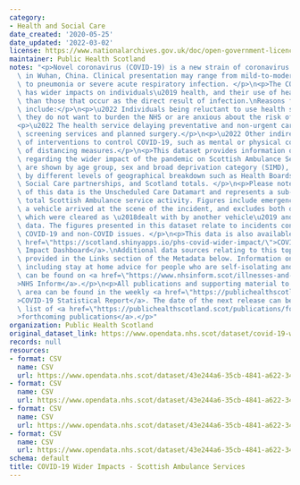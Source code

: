```yaml
---
category:
- Health and Social Care
date_created: '2020-05-25'
date_updated: '2022-03-02'
license: https://www.nationalarchives.gov.uk/doc/open-government-licence/version/3/
maintainer: Public Health Scotland
notes: "<p>Novel coronavirus (COVID-19) is a new strain of coronavirus first identified\
  \ in Wuhan, China. Clinical presentation may range from mild-to-moderate illness\
  \ to pneumonia or severe acute respiratory infection. </p>\n<p>The COVID-19 pandemic\
  \ has wider impacts on individuals\u2019 health, and their use of healthcare services,\
  \ than those that occur as the direct result of infection.\nReasons for this may\
  \ include:</p>\n<p>\u2022 Individuals being reluctant to use health services because\
  \ they do not want to burden the NHS or are anxious about the risk of infection.</p>\n\
  <p>\u2022 The health service delaying preventative and non-urgent care such as some\
  \ screening services and planned surgery.</p>\n<p>\u2022 Other indirect effects\
  \ of interventions to control COVID-19, such as mental or physical consequences\
  \ of distancing measures.</p>\n<p>This dataset provides information on trend data\
  \ regarding the wider impact of the pandemic on Scottish Ambulance Services. Data\
  \ are shown by age group, sex and broad deprivation category (SIMD), as well as\
  \ by different levels of geographical breakdown such as Health Boards, Health and\
  \ Social Care partnerships, and Scotland totals. </p>\n<p>Please note that the source\
  \ of this data is the Unscheduled Care Datamart and represents a sub-set of the\
  \ total Scottish Ambulance service activity. Figures include emergencies, where\
  \ a vehicle arrived at the scene of the incident, and excludes both data from resources\
  \ which were cleared as \u2018dealt with by another vehicle\u2019 and air ambulance\
  \ data. The figures presented in this dataset relate to incidents concerning both\
  \ COVID-19 and non-COVID issues. </p>\n<p>This data is also available on the <a\
  \ href=\"https://scotland.shinyapps.io/phs-covid-wider-impact/\">COVID-19 Wider\
  \ Impact Dashboard</a>.\nAdditional data sources relating to this topic area are\
  \ provided in the Links section of the Metadata below. Information on COVID-19,\
  \ including stay at home advice for people who are self-isolating and their households,\
  \ can be found on <a href=\"https://www.nhsinform.scot/illnesses-and-conditions/infections-and-poisoning/coronavirus-covid-19#stay-at-home-advice\"\
  >NHS Inform</a>.</p>\n<p>All publications and supporting material to this topic\
  \ area can be found in the weekly <a href=\"https://publichealthscotland.scot/publications/covid-19-statistical-report/\"\
  >COVID-19 Statistical Report</a>. The date of the next release can be found on our\
  \ list of <a href=\"https://publichealthscotland.scot/publications/forthcoming-publications/\"\
  >forthcoming publications</a>.</p>"
organization: Public Health Scotland
original_dataset_link: https://www.opendata.nhs.scot/dataset/covid-19-wider-impacts-scottish-ambulance-services
records: null
resources:
- format: CSV
  name: CSV
  url: https://www.opendata.nhs.scot/dataset/43e244a6-35cb-4841-a622-34b6436ba743/resource/d1d2d098-193f-489c-940a-a828fdcfc357/download/sas_hb_agesex_20220302.csv
- format: CSV
  name: CSV
  url: https://www.opendata.nhs.scot/dataset/43e244a6-35cb-4841-a622-34b6436ba743/resource/12e52d78-bff5-4fde-8085-f1b03667a8e5/download/sas_hb_simd_20220302.csv
- format: CSV
  name: CSV
  url: https://www.opendata.nhs.scot/dataset/43e244a6-35cb-4841-a622-34b6436ba743/resource/0a3992c3-a712-4adf-b3b3-928850cc65ff/download/sas_hscp_agesex_20220302.csv
- format: CSV
  name: CSV
  url: https://www.opendata.nhs.scot/dataset/43e244a6-35cb-4841-a622-34b6436ba743/resource/1329dfdb-0dd7-428b-9afb-b8fb3e438518/download/sas_hscp_simd_20220302.csv
schema: default
title: COVID-19 Wider Impacts - Scottish Ambulance Services
---
```

